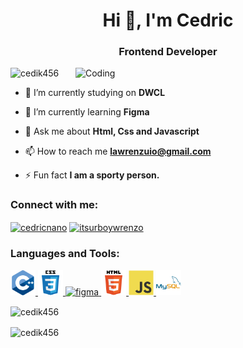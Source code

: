 
<h1 align="center">Hi 👋, I'm Cedric</h1>
<h3 align="center">Frontend Developer</h3>
<img align="right" src="https://upload.wikimedia.org/wikipedia/commons/6/6f/Programming123najra.gif" alt="Coding" width="400">

<p align="left"> <img src="https://komarev.com/ghpvc/?username=cedik456&label=Profile%20views&color=0e75b6&style=flat" alt="cedik456" /> </p>

- 🔭 I’m currently studying on **DWCL**

- 🌱 I’m currently learning **Figma**

- 💬 Ask me about **Html, Css and Javascript**

- 📫 How to reach me **lawrenzuio@gmail.com**

- ⚡ Fun fact **I am a sporty person.**

<h3 align="left">Connect with me:</h3>
<p align="left">
<a href="https://fb.com/cedricnano" target="blank"><img align="center" src="https://raw.githubusercontent.com/rahuldkjain/github-profile-readme-generator/master/src/images/icons/Social/facebook.svg" alt="cedricnano" height="30" width="40" /></a>
<a href="https://instagram.com/itsurboywrenzo" target="blank"><img align="center" src="https://raw.githubusercontent.com/rahuldkjain/github-profile-readme-generator/master/src/images/icons/Social/instagram.svg" alt="itsurboywrenzo" height="30" width="40" /></a>
</p>

<h3 align="left">Languages and Tools:</h3>
<p align="left"> <a href="https://www.w3schools.com/cpp/" target="_blank" rel="noreferrer"> <img src="https://raw.githubusercontent.com/devicons/devicon/master/icons/cplusplus/cplusplus-original.svg" alt="cplusplus" width="40" height="40"/> </a> <a href="https://www.w3schools.com/css/" target="_blank" rel="noreferrer"> <img src="https://raw.githubusercontent.com/devicons/devicon/master/icons/css3/css3-original-wordmark.svg" alt="css3" width="40" height="40"/> </a> <a href="https://www.figma.com/" target="_blank" rel="noreferrer"> <img src="https://www.vectorlogo.zone/logos/figma/figma-icon.svg" alt="figma" width="40" height="40"/> </a> <a href="https://www.w3.org/html/" target="_blank" rel="noreferrer"> <img src="https://raw.githubusercontent.com/devicons/devicon/master/icons/html5/html5-original-wordmark.svg" alt="html5" width="40" height="40"/> </a> <a href="https://developer.mozilla.org/en-US/docs/Web/JavaScript" target="_blank" rel="noreferrer"> <img src="https://raw.githubusercontent.com/devicons/devicon/master/icons/javascript/javascript-original.svg" alt="javascript" width="40" height="40"/> </a> <a href="https://www.mysql.com/" target="_blank" rel="noreferrer"> <img src="https://raw.githubusercontent.com/devicons/devicon/master/icons/mysql/mysql-original-wordmark.svg" alt="mysql" width="40" height="40"/> </a> </p>

<p><img align="center" src="https://github-readme-stats.vercel.app/api/top-langs?username=cedik456&show_icons=true&locale=en&layout=compact" alt="cedik456" /></p>

<p><img align="center" src="https://github-readme-streak-stats.herokuapp.com/?user=cedik456&" alt="cedik456" /></p>




